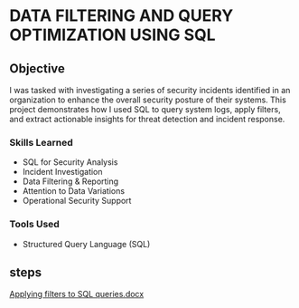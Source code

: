 # DATA FILTERING AND QUERY OPTIMIZATION USING SQL

## Objective

I was tasked with investigating a series of security incidents identified in an organization to enhance the overall security posture of their systems.
This project demonstrates how I used SQL to query system logs, apply filters, and extract actionable insights for threat detection and incident response.   

### Skills Learned

- SQL for Security Analysis 
- Incident Investigation 
- Data Filtering & Reporting 
- Attention to Data Variations
- Operational Security Support

### Tools Used

- Structured Query Language (SQL)

## steps 

 [Applying filters to SQL queries.docx](https://github.com/user-attachments/files/21858378/Applying.filters.to.SQL.queries.docx)
